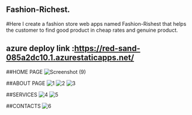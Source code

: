 ## Fashion-Richest.
#Here I create a fashion store web apps named Fashion-Rishest that helps the customer to find good product in cheap rates and genuine product.

## azure deploy  link :https://red-sand-085a2dc10.1.azurestaticapps.net/

##HOME PAGE
![Screenshot (9)](https://user-images.githubusercontent.com/95991769/180706755-6a46b676-6da0-4836-8978-6a4cad68baa3.png)

##ABOUT PAGE
![1](https://user-images.githubusercontent.com/95991769/180709857-b862a317-12da-480c-93f2-730803bf06c6.png)
![2](https://user-images.githubusercontent.com/95991769/180709957-2b5cca65-cbb9-4343-972b-b71b92d79637.png)
![3](https://user-images.githubusercontent.com/95991769/180709989-2021272f-ef46-4fda-a36f-8ffe7ed67ea2.png)

##SERVICES
![4](https://user-images.githubusercontent.com/95991769/180710119-15858a84-794a-4784-bc98-af1a38f7a77a.png)
![5](https://user-images.githubusercontent.com/95991769/180710148-4c000a5b-7e9a-4e25-b79a-101989b48ea6.png)

##CONTACTS 
![6](https://user-images.githubusercontent.com/95991769/180710297-57617846-f790-4e49-b8d1-3f581aa2ff9e.png)
